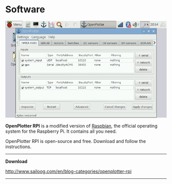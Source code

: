 # Software

![](openplotter_rpi.png)

**OpenPlotter RPI** is a modified version of [Raspbian](https://www.raspbian.org/), the official operating system for the Raspberry Pi. It contains all you need.

OpenPlotter RPI is open-source and free. Download and follow the instructions.

---

**Download**

http://www.sailoog.com/en/blog-categories/openplotter-rpi

---